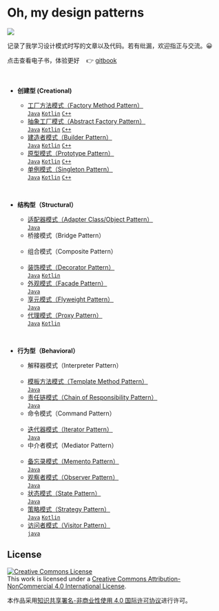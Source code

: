 # Oh, my design patterns 


[![](https://i.creativecommons.org/l/by-nc/4.0/80x15.png)](./LICENSE)

记录了我学习设计模式时写的文章以及代码。若有纰漏，欢迎指正与交流。😀

点击查看电子书，体验更好 &nbsp;&nbsp; 👉&nbsp;[gitbook](https://innofang.gitbook.io/oh-my-design-patterns/v/gitbook/)

<br/>
 
+ **创建型 (Creational)**

  -  [工厂方法模式（Factory Method Pattern）](./src/io/innofang/factory_method)   <br/>[`Java`](./src/io/innofang/factory_method/example/java)  [`Kotlin`](./src/io/innofang/factory_method/example/kotlin) [`C++`](./cpp/factory_method/main.cpp)
  -  [抽象工厂模式（Abstract Factory Pattern）](./src/io/innofang/abstract_factory) <br/>[`Java`](./src/io/innofang/abstract_factory/example/java)  [`Kotlin`](./src/io/innofang/abstract_factory/example/kotlin) [`C++`](./cpp/abstract_factory/main.cpp)
  -  [建造者模式（Builder Pattern）](./src/io/innofang/builder) <br/>[`Java`](./src/io/innofang/builder/example/java)  [`Kotlin`](./src/io/innofang/builder/example/kotlin) [`C++`](./cpp/builder/main.cpp)
  -  [原型模式（Prototype Pattern）](./src/io/innofang/prototype) <br/>[`Java`](./src/io/innofang/prototype/example/java)  [`Kotlin`](./src/io/innofang/prototype/example/kotlin) [`C++`](./cpp/prototype/main.cpp)
  -  [单例模式（Singleton Pattern）](./src/io/innofang/singleton) <br/>[`Java`](./src/io/innofang/singleton/example/java)  [`Kotlin`](./src/io/innofang/singleton/example/kotlin) [`C++`](./cpp/singleton/main.cpp)

<br/>

+ **结构型（Structural）**

  -  [适配器模式（Adapter Class/Object Pattern）](./src/io/innofang/adapter) <br/> [`Java`](./src/io/innofang/adapter/example)
  -  桥接模式（Bridge Pattern）     <br/> &nbsp;
  -  组合模式（Composite Pattern）  <br/> &nbsp;
  -  [装饰模式（Decorator Pattern）](./src/io/innofang/decorator) <br/> [`Java`](./src/io/innofang/decorator/example/java)  [`Kotlin`](./src/io/innofang/decorator/example/kotlin)
  -  [外观模式（Facade Pattern）](./src/io/innofang/facade) <br/> [`Java`](./src/io/innofang/facade/example)
  -  [享元模式（Flyweight Pattern）](./src/io/innofang/flyweight) <br/> [`Java`](./src/io/innofang/flyweight/example)
  -  [代理模式（Proxy Pattern）](./src/io/innofang/proxy) <br/> [`Java`](./src/io/innofang/proxy/example/java) [`Kotlin`](./src/io/innofang/proxy/example/kotlin)

<br/>

+ **行为型（Behavioral）**
 
  -  解释器模式（Interpreter Pattern）  <br/>  &nbsp;
  -  [模板方法模式（Template Method Pattern）](./src/io/innofang/template_method)  <br/> [`Java`](./src/io/innofang/template_method/example)
  -  [责任链模式（Chain of Responsibility Pattern）](./src/io/innofang/chain_of_responsibility)  <br/> [`Java`](./src/io/innofang/chain_of_responsibility/example)
  -  命令模式（Command Pattern）  <br/> &nbsp;
  -  [迭代器模式（Iterator Pattern）](./src/io/innofang/iterator)  <br/> [`Java`](./src/io/innofang/iterator/example)
  -  中介者模式（Mediator Pattern）  <br/> &nbsp;
  -  [备忘录模式（Memento Pattern）](./src/io/innofang/memento)  <br/> [`Java`](./src/io/innofang/memento/example)
  -  [观察者模式（Observer Pattern）](./src/io/innofang/observer)  <br/> [`Java`](./src/io/innofang/observer/example)
  -  [状态模式（State Pattern）](./src/io/innofang/state)  <br/> [`Java`](./src/io/innofang/state/example)
  -  [策略模式（Strategy Pattern）](./src/io/innofang/strategy)  <br/> [`Java`](./src/io/innofang/strategy/example/Java)  [`Kotlin`](./src/io/innofang/strategy/example/kotlin)
  -  [访问者模式（Visitor Pattern）](./src/io/innofang/visitor)  <br/> [`java`](./src/io/innofang/visitor/example)
 
## License

<a rel="license" href="http://creativecommons.org/licenses/by-nc/4.0/"><img alt="Creative Commons License" style="border-width:0" src="https://i.creativecommons.org/l/by-nc/4.0/88x31.png" /></a><br />This work is licensed under a <a rel="license" href="http://creativecommons.org/licenses/by-nc/4.0/">Creative Commons Attribution-NonCommercial 4.0 International License</a>.

本作品采用<a rel="license" href="http://creativecommons.org/licenses/by-nc/4.0/">知识共享署名-非商业性使用 4.0 国际许可协议</a>进行许可。
 